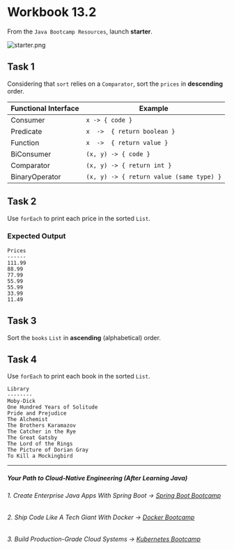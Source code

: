 # Workbook 13.2

From the `Java Bootcamp Resources`, launch **starter**.

![starter.png](https://firebasestorage.googleapis.com/v0/b/learnthepart-75aed.appspot.com/o/images%2F87bced44-2cd9-4db0-9a76-22125c478254?alt=media&token=7dc717de-b9d3-40c6-9ec2-32908aa28976)

## Task 1

Considering that `sort` relies on a `Comparator`, sort the `prices` in **descending** order.

| Functional Interface | Example |
| ----- | -------------------- |
| Consumer | `x -> { code } `|
| Predicate | `x  ->  { return boolean }`|
| Function | `x  ->  { return value }`|
| BiConsumer | `(x, y) -> { code }`|
| Comparator | `(x, y) -> { return int }`|
| BinaryOperator | `(x, y) -> { return value (same type) }`|


## Task 2
Use `forEach` to print each price in the sorted `List`.

### **Expected Output**

```
Prices
------
111.99
88.99
77.99
55.99
55.99
33.99
11.49
```

## Task 3

Sort the `books` `List` in **ascending** (alphabetical) order.


## Task 4

Use `forEach` to print each book in the sorted `List`.

```
Library
--------
Moby-Dick
One Hundred Years of Solitude
Pride and Prejudice
The Alchemist
The Brothers Karamazov
The Catcher in the Rye
The Great Gatsby
The Lord of the Rings
The Picture of Dorian Gray
To Kill a Mockingbird
```
----------

##### Your Path to Cloud-Native Engineering (After Learning Java)
###### 1. Create Enterprise Java Apps With Spring Boot → [Spring Boot Bootcamp](https://www.udemy.com/course/the-complete-spring-boot-development-bootcamp/?couponCode=SPRING_BOOTCAMP)
###### 2. Ship Code Like A Tech Giant With Docker → [Docker Bootcamp](https://www.udemy.com/course/docker-bootcamp-conquer-docker-with-real-world-projects/?couponCode=DOCKER_BOOTCAMP)
###### 3. Build Production-Grade Cloud Systems → [Kubernetes Bootcamp](https://kubernetestraining.io/)